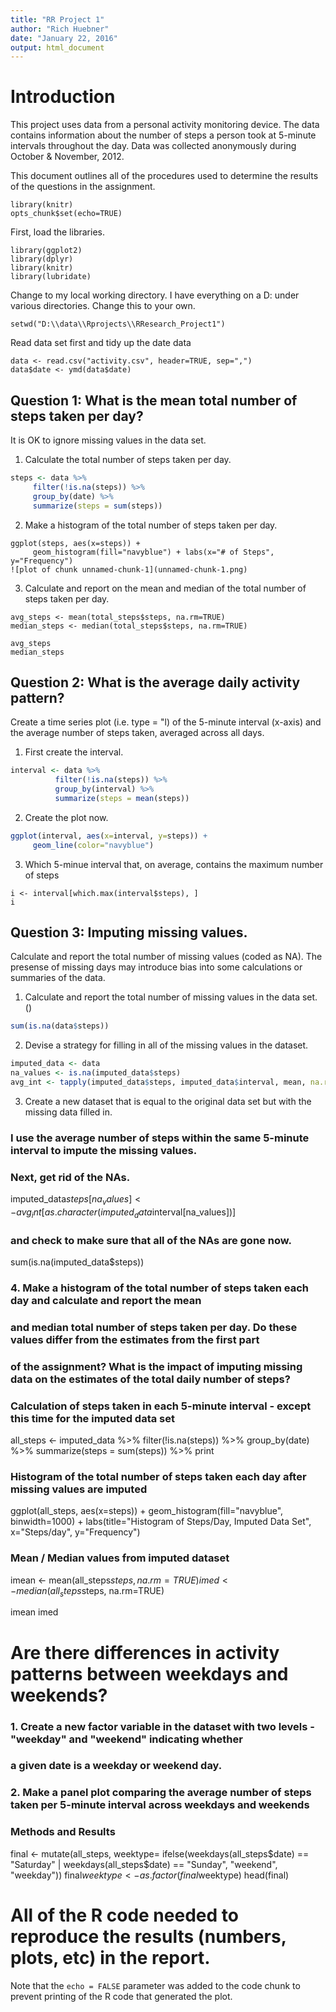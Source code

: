 ```yaml
---
title: "RR Project 1"
author: "Rich Huebner"
date: "January 22, 2016"
output: html_document
---
```


# Introduction
This project uses data from a personal activity monitoring device. The data contains information about the number of steps a person took at 5-minute intervals throughout the day. Data was collected anonymously during October & November, 2012.

This document outlines all of the procedures used to determine the results of the questions in the assignment.

```{r, echo=TRUE}
library(knitr)
opts_chunk$set(echo=TRUE)
```

First, load the libraries.
```{r}
library(ggplot2)
library(dplyr)
library(knitr)
library(lubridate)
```

Change to my local working directory. I have everything on a D: under various directories. Change this to your own.
```{r}
setwd("D:\\data\\Rprojects\\RResearch_Project1")
```

Read data set first and tidy up the date data
```{r}
data <- read.csv("activity.csv", header=TRUE, sep=",")
data$date <- ymd(data$date)
```

## Question 1: What is the mean total number of steps taken per day?
It is OK to ignore missing values in the data set.

1. Calculate the total number of steps taken per day.

```r
steps <- data %>%
     filter(!is.na(steps)) %>%
     group_by(date) %>%
     summarize(steps = sum(steps))
```

2. Make a histogram of the total number of steps taken per day.

```{r}
ggplot(steps, aes(x=steps)) + 
     geom_histogram(fill="navyblue") + labs(x="# of Steps", y="Frequency")
![plot of chunk unnamed-chunk-1](unnamed-chunk-1.png)
```



3. Calculate and report on the mean and median of the total number of steps taken per day.

```{r}
avg_steps <- mean(total_steps$steps, na.rm=TRUE)
median_steps <- median(total_steps$steps, na.rm=TRUE)

avg_steps
median_steps
```





## Question 2: What is the average daily activity pattern?

Create a time series plot (i.e. type = "l) of the 5-minute interval (x-axis) and the average number
of steps taken, averaged across all days. 

1. First create the interval.

```r
interval <- data %>%
          filter(!is.na(steps)) %>%
          group_by(interval) %>%
          summarize(steps = mean(steps))
```

2. Create the plot now.

```r
ggplot(interval, aes(x=interval, y=steps)) +
     geom_line(color="navyblue")

```

3. Which 5-minue interval that, on average, contains the maximum number of steps

```{r}
i <- interval[which.max(interval$steps), ]
i
```




## Question 3: Imputing missing values.
Calculate and report the total number of missing values (coded as NA). The presense of missing days may introduce bias into some calculations or summaries of the data.

1. Calculate and report the total number of missing values in the data set. ()

```r
sum(is.na(data$steps))
```

2. Devise a strategy for filling in all of the missing values in the dataset. 

```r
imputed_data <- data
na_values <- is.na(imputed_data$steps)
avg_int <- tapply(imputed_data$steps, imputed_data$interval, mean, na.rm=TRUE, simplify=TRUE)

```


3. Create a new dataset that is equal to the original data set but with the missing data filled in.

### I use the average number of steps within the same 5-minute interval to impute the missing values.



### Next, get rid of the NAs.
imputed_data$steps[na_values] <- avg_int[as.character(imputed_data$interval[na_values])]

### and check to make sure that all of the NAs are gone now.
sum(is.na(imputed_data$steps))

### 4. Make a histogram of the total number of steps taken each day and calculate and report the mean
### and median total number of steps taken per day. Do these values differ from the estimates from the first part
### of the assignment? What is the impact of imputing missing data on the estimates of the total daily number of steps?

### Calculation of steps taken in each 5-minute interval - except this time for the imputed data set
all_steps <- imputed_data %>%
               filter(!is.na(steps)) %>%
               group_by(date) %>%
               summarize(steps = sum(steps)) %>%
               print

### Histogram of the total number of steps taken each day after missing values are imputed
ggplot(all_steps, aes(x=steps)) +
          geom_histogram(fill="navyblue", binwidth=1000) +
          labs(title="Histogram of Steps/Day, Imputed Data Set", x="Steps/day", y="Frequency")

### Mean / Median values from imputed dataset
imean <- mean(all_steps$steps, na.rm=TRUE)
imed <- median(all_steps$steps, na.rm=TRUE)

imean
imed


# Are there differences in activity patterns between weekdays and weekends?

### 1. Create a new factor variable in the dataset with two levels - "weekday" and "weekend" indicating whether 
### a given date is a weekday or weekend day.
### 2. Make a panel plot comparing the average number of steps taken per 5-minute interval across weekdays and weekends

### Methods and Results

final <- mutate(all_steps, weektype= ifelse(weekdays(all_steps$date) == "Saturday" | weekdays(all_steps$date) == "Sunday", "weekend", "weekday"))
final$weektype <- as.factor(final$weektype)
head(final)




# All of the R code needed to reproduce the results (numbers, plots, etc) in the report.







Note that the `echo = FALSE` parameter was added to the code chunk to prevent printing of the R code that generated the plot.

```{r, echo=FALSE}




```
